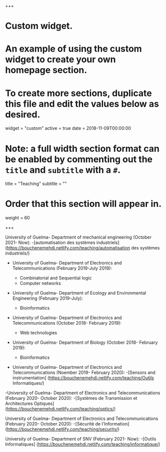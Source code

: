 +++
# Custom widget.
# An example of using the custom widget to create your own homepage section.
# To create more sections, duplicate this file and edit the values below as desired.
widget = "custom"
active = true
date = 2018-11-09T00:00:00

# Note: a full width section format can be enabled by commenting out the `title` and `subtitle` with a `#`.
title = "Teaching"
subtitle = ""

# Order that this section will appear in.
weight = 60


+++

  University of Guelma- Department of mechanical engineering (October 2021- Now):
  -[automatisation des systèmes industriels] (https://bouchenemehdi.netlify.com/teaching/automatisation des systèmes industriels/)


- University of Guelma- Department of Electronics and Telecommunications (February 2019-July 2019):
  - Combinatorial and Sequential logic
  - Computer networks
  
- University of Guelma- Department of Ecology and Environmental Engineering (February 2019-July):
  - Bioinformatics
	
- University of Guelma- Department of Electronics and Telecommunications (October 2018- February 2019):

  - Web technologies
- University of Guelma- Department of Biology (October 2018- February 2019):
  - Bioinformatics
  
- University of Guelma- Department of Electronics and Telecommunications (Noember 2019- February 2020):
  -[Sensors and instrumentation] (https://bouchenemehdi.netlify.com/teaching/Outils Informatiques/)

 -University of Guelma- Department of Electronics and Telecommunications (February 2020- October 2020): 
 -[Systèmes de Transmission et Architectures Optiques] (https://bouchenemehdi.netlify.com/teaching/optics/)
  
  University of Guelma- Department of Electronics and Telecommunications (February 2020- October 2020):
  -[Sécurité de l'Information] (https://bouchenemehdi.netlify.com/teaching/security/)
 
  University of Guelma- Department of SNV (February 2021- Now):
  -[Outils Informatiques] (https://bouchenemehdi.netlify.com/teaching/informatique/)

